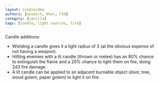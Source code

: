 ```yaml
---
layout: singleidea
authors: [aosdict, Khor, FIQ]
category: [vanilla]
tags: [candle, light sources, fire]
---
```

Candle additions:
* Wielding a candle gives it a light radius of 3 (at the obvious expense of not having a weapon).
* Hitting enemies with a lit candle (thrown or melee) has an 80% chance to extinguish the flame and a 20% chance to light them on fire, doing 2d3 fire damage.
* A lit candle can be applied to an adjacent burnable object (door, tree, wood golem, paper golem) to light it on fire.
